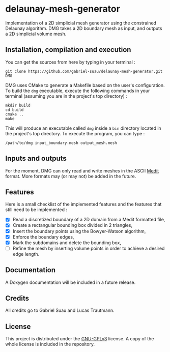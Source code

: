 # delaunay-mesh-generator

Implementation of a 2D simplicial mesh generator using the constrained Delaunay algorithm. DMG takes a 2D boundary mesh as input, and outputs a 2D simplicial volume mesh.

## Installation, compilation and execution
You can get the sources from here by typing in your terminal :

```shell
git clone https://github.com/gabriel-suau/delaunay-mesh-generator.git DMG
```

DMG uses CMake to generate a Makefile based on the user's configuration. To build the <code>dmg</code> executable, execute the following commands in your terminal (assuming you are in the project's top directory) :

```shell
mkdir build
cd build
cmake ..
make
```

This will produce an executable called <code>dmg</code> inside a <code>bin</code> directory located in the project's top directory. To execute the program, you can type :
```shell
/path/to/dmg input_boundary.mesh output_mesh.mesh
```

## Inputs and outputs
For the moment, DMG can only read and write meshes in the ASCII [Medit](https://www.ljll.math.upmc.fr/frey/logiciels/Docmedit.dir/index.html) format. More formats may (or may not) be added in the future.

## Features
Here is a small checklist of the implemented features and the features that still need to be implemented :
- [x] Read a discretized boundary of a 2D domain from a Medit formatted file,
- [x] Create a rectangular bounding box divided in 2 triangles,
- [x] Insert the boundary points using the Bowyer-Watson algorithm,
- [x] Enforce the boundary edges,
- [x] Mark the subdomains and delete the bounding box,
- [ ] Refine the mesh by inserting volume points in order to achieve a desired edge length.

## Documentation
A Doxygen documentation will be included in a future release.

## Credits
All credits go to Gabriel Suau and Lucas Trautmann.

## License
This project is distributed under the [GNU-GPLv3](https://www.gnu.org/licenses/gpl-3.0.html) license. A copy of the whole license is included in the repository.

